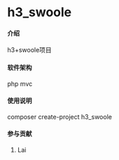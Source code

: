 # h3_swoole

#### 介绍
h3+swoole项目

#### 软件架构
php mvc

#### 使用说明

composer create-project h3_swoole

#### 参与贡献

1.  Lai

